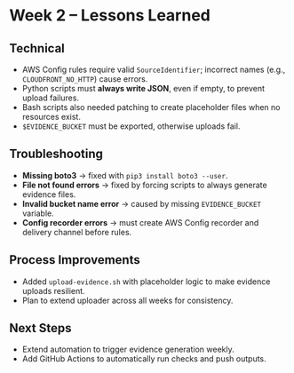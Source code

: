 # Week 2 – Lessons Learned

## Technical
- AWS Config rules require valid `SourceIdentifier`; incorrect names (e.g., `CLOUDFRONT_NO_HTTP`) cause errors.
- Python scripts must **always write JSON**, even if empty, to prevent upload failures.
- Bash scripts also needed patching to create placeholder files when no resources exist.
- `$EVIDENCE_BUCKET` must be exported, otherwise uploads fail.

## Troubleshooting
- **Missing boto3** → fixed with `pip3 install boto3 --user`.
- **File not found errors** → fixed by forcing scripts to always generate evidence files.
- **Invalid bucket name error** → caused by missing `EVIDENCE_BUCKET` variable.
- **Config recorder errors** → must create AWS Config recorder and delivery channel before rules.

## Process Improvements
- Added `upload-evidence.sh` with placeholder logic to make evidence uploads resilient.
- Plan to extend uploader across all weeks for consistency.

## Next Steps
- Extend automation to trigger evidence generation weekly.
- Add GitHub Actions to automatically run checks and push outputs.
